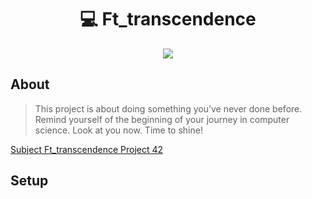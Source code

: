 <h1 align=center>💻 Ft_transcendence</h1>
<p align="center">
  <img src="img/ft_transcendence.png?raw=true"/>
</p>

## About
>This project is about doing something you’ve never done before.
>Remind yourself of the beginning of your journey in computer science.
>Look at you now. Time to shine!

[Subject Ft_transcendence Project 42](ft_transcendence.pdf)

## Setup

